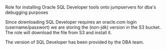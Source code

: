 Role for installing Oracle SQL Developer tools onto jumpservers for dba's debugging purposes

Since downloading SQL Developer requires an oracle.com login (username/passwort) we are storing the (non-jdk) version in the S3 bucket. The role will download the file from S3 and install it.

The version of SQL Developer has been provided by the DBA team.
